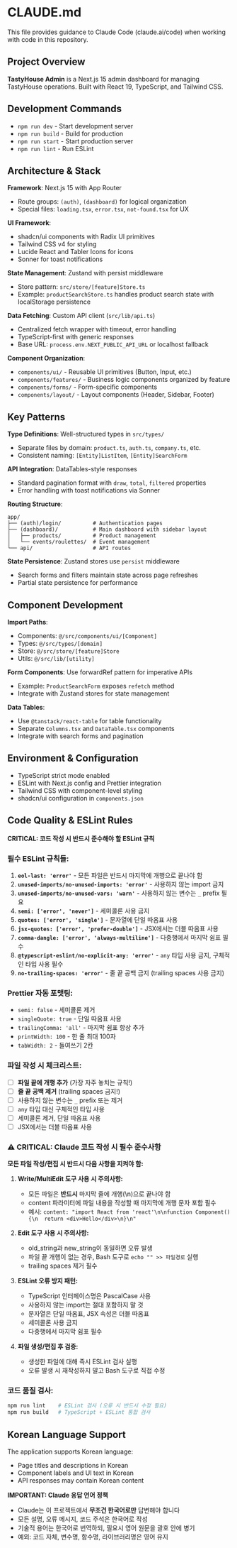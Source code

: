 # CLAUDE.md

This file provides guidance to Claude Code (claude.ai/code) when working with code in this repository.

## Project Overview

**TastyHouse Admin** is a Next.js 15 admin dashboard for managing TastyHouse operations. Built with React 19, TypeScript, and Tailwind CSS.

## Development Commands

- `npm run dev` - Start development server
- `npm run build` - Build for production
- `npm run start` - Start production server
- `npm run lint` - Run ESLint

## Architecture & Stack

**Framework**: Next.js 15 with App Router
- Route groups: `(auth)`, `(dashboard)` for logical organization
- Special files: `loading.tsx`, `error.tsx`, `not-found.tsx` for UX

**UI Framework**: 
- shadcn/ui components with Radix UI primitives
- Tailwind CSS v4 for styling
- Lucide React and Tabler Icons for icons
- Sonner for toast notifications

**State Management**: Zustand with persist middleware
- Store pattern: `src/store/[feature]Store.ts`
- Example: `productSearchStore.ts` handles product search state with localStorage persistence

**Data Fetching**: Custom API client (`src/lib/api.ts`)
- Centralized fetch wrapper with timeout, error handling
- TypeScript-first with generic responses
- Base URL: `process.env.NEXT_PUBLIC_API_URL` or localhost fallback

**Component Organization**:
- `components/ui/` - Reusable UI primitives (Button, Input, etc.)
- `components/features/` - Business logic components organized by feature
- `components/forms/` - Form-specific components
- `components/layout/` - Layout components (Header, Sidebar, Footer)

## Key Patterns

**Type Definitions**: Well-structured types in `src/types/`
- Separate files by domain: `product.ts`, `auth.ts`, `company.ts`, etc.
- Consistent naming: `[Entity]ListItem`, `[Entity]SearchForm`

**API Integration**: DataTables-style responses
- Standard pagination format with `draw`, `total`, `filtered` properties
- Error handling with toast notifications via Sonner

**Routing Structure**:
```
app/
├── (auth)/login/          # Authentication pages
├── (dashboard)/           # Main dashboard with sidebar layout
│   ├── products/          # Product management
│   └── events/roulettes/  # Event management
└── api/                   # API routes
```

**State Persistence**: Zustand stores use `persist` middleware
- Search forms and filters maintain state across page refreshes
- Partial state persistence for performance

## Component Development

**Import Paths**: 
- Components: `@/src/components/ui/[Component]`
- Types: `@/src/types/[domain]`
- Store: `@/src/store/[feature]Store`
- Utils: `@/src/lib/[utility]`

**Form Components**: Use forwardRef pattern for imperative APIs
- Example: `ProductSearchForm` exposes `refetch` method
- Integrate with Zustand stores for state management

**Data Tables**: 
- Use `@tanstack/react-table` for table functionality
- Separate `Columns.tsx` and `DataTable.tsx` components
- Integrate with search forms and pagination

## Environment & Configuration

- TypeScript strict mode enabled
- ESLint with Next.js config and Prettier integration
- Tailwind CSS with component-level styling
- shadcn/ui configuration in `components.json`

## Code Quality & ESLint Rules

**CRITICAL: 코드 작성 시 반드시 준수해야 할 ESLint 규칙**

### 필수 ESLint 규칙들:
1. **`eol-last: 'error'`** - 모든 파일은 반드시 마지막에 개행으로 끝나야 함
2. **`unused-imports/no-unused-imports: 'error'`** - 사용하지 않는 import 금지
3. **`unused-imports/no-unused-vars: 'warn'`** - 사용하지 않는 변수는 `_` prefix 필요
4. **`semi: ['error', 'never']`** - 세미콜론 사용 금지
5. **`quotes: ['error', 'single']`** - 문자열에 단일 따옴표 사용
6. **`jsx-quotes: ['error', 'prefer-double']`** - JSX에서는 더블 따옴표 사용
7. **`comma-dangle: ['error', 'always-multiline']`** - 다중행에서 마지막 쉼표 필수
8. **`@typescript-eslint/no-explicit-any: 'error'`** - `any` 타입 사용 금지, 구체적인 타입 사용 필수
9. **`no-trailing-spaces: 'error'`** - 줄 끝 공백 금지 (trailing spaces 사용 금지)

### Prettier 자동 포맷팅:
- `semi: false` - 세미콜론 제거
- `singleQuote: true` - 단일 따옴표 사용
- `trailingComma: 'all'` - 마지막 쉼표 항상 추가
- `printWidth: 100` - 한 줄 최대 100자
- `tabWidth: 2` - 들여쓰기 2칸

### 파일 작성 시 체크리스트:
- [ ] **파일 끝에 개행 추가** (가장 자주 놓치는 규칙!)
- [ ] **줄 끝 공백 제거** (trailing spaces 금지!)
- [ ] 사용하지 않는 변수는 `_` prefix 또는 제거
- [ ] `any` 타입 대신 구체적인 타입 사용
- [ ] 세미콜론 제거, 단일 따옴표 사용
- [ ] JSX에서는 더블 따옴표 사용

### ⚠️ CRITICAL: Claude 코드 작성 시 필수 준수사항
**모든 파일 작성/편집 시 반드시 다음 사항을 지켜야 함:**

1. **Write/MultiEdit 도구 사용 시 주의사항:**
   - 모든 파일은 **반드시** 마지막 줄에 개행(\n)으로 끝나야 함
   - content 파라미터에 파일 내용을 작성할 때 마지막에 개행 문자 포함 필수
   - 예시: `content: "import React from 'react'\n\nfunction Component() {\n  return <div>Hello</div>\n}\n"`

2. **Edit 도구 사용 시 주의사항:**
   - old_string과 new_string이 동일하면 오류 발생
   - 파일 끝 개행이 없는 경우, Bash 도구로 `echo "" >> 파일경로` 실행
   - trailing spaces 제거 필수

3. **ESLint 오류 방지 패턴:**
   - TypeScript 인터페이스명은 PascalCase 사용
   - 사용하지 않는 import는 절대 포함하지 말 것
   - 문자열은 단일 따옴표, JSX 속성은 더블 따옴표
   - 세미콜론 사용 금지
   - 다중행에서 마지막 쉼표 필수

4. **파일 생성/편집 후 검증:**
   - 생성한 파일에 대해 즉시 ESLint 검사 실행
   - 오류 발생 시 재작성하지 말고 Bash 도구로 직접 수정

### 코드 품질 검사:
```bash
npm run lint    # ESLint 검사 (오류 시 반드시 수정 필요)
npm run build   # TypeScript + ESLint 통합 검사
```

## Korean Language Support

The application supports Korean language:
- Page titles and descriptions in Korean
- Component labels and UI text in Korean
- API responses may contain Korean content

**IMPORTANT: Claude 응답 언어 정책**
- Claude는 이 프로젝트에서 **무조건 한국어로만** 답변해야 합니다
- 모든 설명, 오류 메시지, 코드 주석은 한국어로 작성
- 기술적 용어는 한국어로 번역하되, 필요시 영어 원문을 괄호 안에 병기
- 예외: 코드 자체, 변수명, 함수명, 라이브러리명은 영어 유지